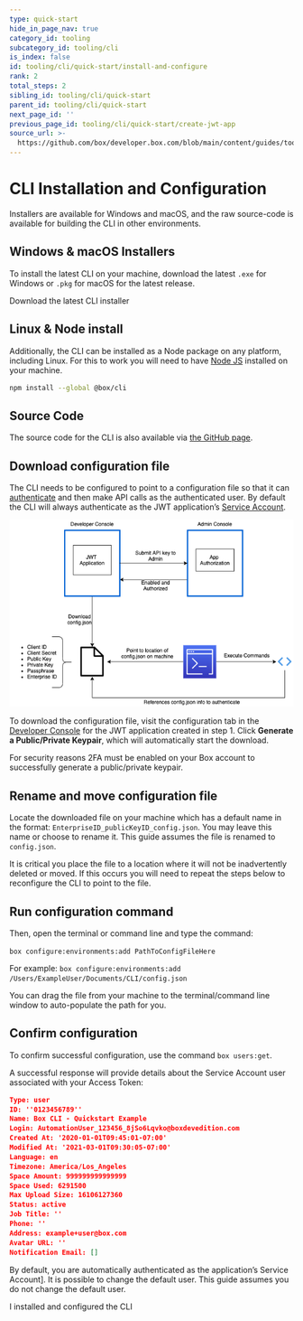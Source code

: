 ```yaml
---
type: quick-start
hide_in_page_nav: true
category_id: tooling
subcategory_id: tooling/cli
is_index: false
id: tooling/cli/quick-start/install-and-configure
rank: 2
total_steps: 2
sibling_id: tooling/cli/quick-start
parent_id: tooling/cli/quick-start
next_page_id: ''
previous_page_id: tooling/cli/quick-start/create-jwt-app
source_url: >-
  https://github.com/box/developer.box.com/blob/main/content/guides/tooling/cli/quick-start/2-install-and-configure.md
---
```

# CLI Installation and Configuration

Installers are available for Windows and macOS, and the raw source-code is
available for building the CLI in other environments.

## Windows & macOS Installers

To install the latest CLI on your machine, download the latest
`.exe` for Windows or `.pkg` for macOS for the latest release.

<CTA to="https://github.com/box/boxcli/releases">

Download the latest CLI installer

</CTA>

## Linux & Node install

Additionally, the CLI can be installed as a Node package on any platform,
including Linux. For this to work you will need to have
[Node JS](https://nodejs.org/) installed on your machine.

```bash
npm install --global @box/cli
```

## Source Code

The source code for the CLI is also available via [the GitHub page][cli].

## Download configuration file

The CLI needs to be configured to point to a configuration file so that it can
[authenticate][auth] and then make API calls as the authenticated user. By
default the CLI will always authenticate as the JWT application’s
[Service Account][sa].

<ImageFrame center>

![CLI Configuration Diagram](./cli-config-diagram.png)

</ImageFrame>

To download the configuration file, visit the configuration tab in the
[Developer Console][dc] for the JWT application created in step 1.
Click **Generate a Public/Private Keypair**, which will automatically start the
download.

<Message warning>

For security reasons 2FA must be enabled on your Box account to successfully
generate a public/private keypair.

</Message>

## Rename and move configuration file

Locate the downloaded file on your machine which has a default name in the
format: `EnterpriseID_publicKeyID_config.json`. You may leave this name or
choose to rename it. This guide assumes the file is renamed to `config.json`.

<Message warning>

It is critical you place the file to a location where it will not be
inadvertently deleted or moved. If this occurs you will need to repeat the
steps below to reconfigure the CLI to point to the file.

</Message>

## Run configuration command

Then, open the terminal or command line and type the command:

`box configure:environments:add PathToConfigFileHere`

For example:
`box configure:environments:add /Users/ExampleUser/Documents/CLI/config.json`

<Message type=tip>

You can drag the file from your machine to the terminal/command line window
to auto-populate the path for you.

</Message>

## Confirm configuration

To confirm successful configuration, use the command `box users:get`.

A successful response will provide details about the Service Account user
associated with your Access Token:

```json
Type: user
ID: ''0123456789''
Name: Box CLI - Quickstart Example
Login: AutomationUser_123456_8jSo6Lqvko@boxdevedition.com
Created At: '2020-01-01T09:45:01-07:00'
Modified At: '2021-03-01T09:30:05-07:00'
Language: en
Timezone: America/Los_Angeles
Space Amount: 999999999999999
Space Used: 6291500
Max Upload Size: 16106127360
Status: active
Job Title: ''
Phone: ''
Address: example+user@box.com
Avatar URL: ''
Notification Email: []
```

<Message type=tip>

By default, you are automatically authenticated as the application’s
Service Account]. It is possible to change the default user. This guide
assumes you do not change the default user.

</Message>

<Next>

I installed and configured the CLI

</Next>

[cli]: https://github.com/box/boxcli
[auth]: g://authentication/jwt/without-sdk/
[sa]: g://authentication/user-types/service-account/
[dc]: https://app.box.com/developers/console